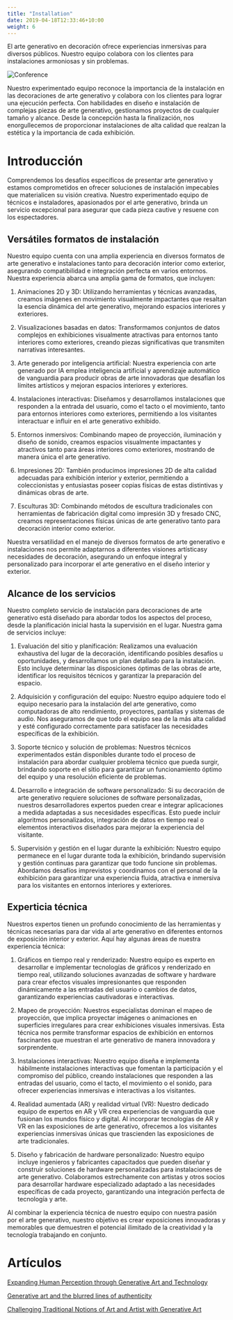 ```yaml
---
title: "Installation"
date: 2019-04-18T12:33:46+10:00
weight: 6
---
```


El arte generativo en decoración ofrece experiencias inmersivas para diversos públicos. Nuestro equipo colabora con los clientes para instalaciones armoniosas y sin problemas.

![Conference](/images/illustrations/conference.png)

Nuestro experimentado equipo reconoce la importancia de la instalación en las decoraciones de arte generativo y colabora con los clientes para lograr una ejecución perfecta. Con habilidades en diseño e instalación de complejas piezas de arte generativo, gestionamos proyectos de cualquier tamaño y alcance. Desde la concepción hasta la finalización, nos enorgullecemos de proporcionar instalaciones de alta calidad que realzan la estética y la importancia de cada exhibición.

# Introducción

Comprendemos los desafíos específicos de presentar arte generativo y estamos comprometidos en ofrecer soluciones de instalación impecables que materialicen su visión creativa. Nuestro experimentado equipo de técnicos e instaladores, apasionados por el arte generativo, brinda un servicio excepcional para asegurar que cada pieza cautive y resuene con los espectadores.

## Versátiles formatos de instalación

Nuestro equipo cuenta con una amplia experiencia en diversos formatos de arte generativo e instalaciones tanto para decoración interior como exterior, asegurando compatibilidad e integración perfecta en varios entornos. Nuestra experiencia abarca una amplia gama de formatos, que incluyen:

1. Animaciones 2D y 3D: Utilizando herramientas y técnicas avanzadas, creamos imágenes en movimiento visualmente impactantes que resaltan la esencia dinámica del arte generativo, mejorando espacios interiores y exteriores.

2. Visualizaciones basadas en datos: Transformamos conjuntos de datos complejos en exhibiciones visualmente atractivas para entornos tanto interiores como exteriores, creando piezas significativas que transmiten narrativas interesantes.

3. Arte generado por inteligencia artificial: Nuestra experiencia con arte generado por IA emplea inteligencia artificial y aprendizaje automático de vanguardia para producir obras de arte innovadoras que desafían los límites artísticos y mejoran espacios interiores y exteriores.

4. Instalaciones interactivas: Diseñamos y desarrollamos instalaciones que responden a la entrada del usuario, como el tacto o el movimiento, tanto para entornos interiores como exteriores, permitiendo a los visitantes interactuar e influir en el arte generativo exhibido.

5. Entornos inmersivos: Combinando mapeo de proyección, iluminación y diseño de sonido, creamos espacios visualmente impactantes y atractivos tanto para áreas interiores como exteriores, mostrando de manera única el arte generativo.

6. Impresiones 2D: También producimos impresiones 2D de alta calidad adecuadas para exhibición interior y exterior, permitiendo a coleccionistas y entusiastas poseer copias físicas de estas distintivas y dinámicas obras de arte.

7. Esculturas 3D: Combinando métodos de escultura tradicionales con herramientas de fabricación digital como impresión 3D y fresado CNC, creamos representaciones físicas únicas de arte generativo tanto para decoración interior como exterior.

Nuestra versatilidad en el manejo de diversos formatos de arte generativo e instalaciones nos permite adaptarnos a diferentes visiones artísticasy necesidades de decoración, asegurando un enfoque integral y personalizado para incorporar el arte generativo en el diseño interior y exterior.

## Alcance de los servicios

Nuestro completo servicio de instalación para decoraciones de arte generativo está diseñado para abordar todos los aspectos del proceso, desde la planificación inicial hasta la supervisión en el lugar. Nuestra gama de servicios incluye:

1. Evaluación del sitio y planificación: Realizamos una evaluación exhaustiva del lugar de la decoración, identificando posibles desafíos u oportunidades, y desarrollamos un plan detallado para la instalación. Esto incluye determinar las disposiciones óptimas de las obras de arte, identificar los requisitos técnicos y garantizar la preparación del espacio.

2. Adquisición y configuración del equipo: Nuestro equipo adquiere todo el equipo necesario para la instalación del arte generativo, como computadoras de alto rendimiento, proyectores, pantallas y sistemas de audio. Nos aseguramos de que todo el equipo sea de la más alta calidad y esté configurado correctamente para satisfacer las necesidades específicas de la exhibición.

3. Soporte técnico y solución de problemas: Nuestros técnicos experimentados están disponibles durante todo el proceso de instalación para abordar cualquier problema técnico que pueda surgir, brindando soporte en el sitio para garantizar un funcionamiento óptimo del equipo y una resolución eficiente de problemas.

4. Desarrollo e integración de software personalizado: Si su decoración de arte generativo requiere soluciones de software personalizadas, nuestros desarrolladores expertos pueden crear e integrar aplicaciones a medida adaptadas a sus necesidades específicas. Esto puede incluir algoritmos personalizados, integración de datos en tiempo real o elementos interactivos diseñados para mejorar la experiencia del visitante.

5. Supervisión y gestión en el lugar durante la exhibición: Nuestro equipo permanece en el lugar durante toda la exhibición, brindando supervisión y gestión continuas para garantizar que todo funcione sin problemas. Abordamos desafíos imprevistos y coordinamos con el personal de la exhibición para garantizar una experiencia fluida, atractiva e inmersiva para los visitantes en entornos interiores y exteriores.

## Experticia técnica

Nuestros expertos tienen un profundo conocimiento de las herramientas y técnicas necesarias para dar vida al arte generativo en diferentes entornos de exposición interior y exterior. Aquí hay algunas áreas de nuestra experiencia técnica:

1. Gráficos en tiempo real y renderizado: Nuestro equipo es experto en desarrollar e implementar tecnologías de gráficos y renderizado en tiempo real, utilizando soluciones avanzadas de software y hardware para crear efectos visuales impresionantes que responden dinámicamente a las entradas del usuario o cambios de datos, garantizando experiencias cautivadoras e interactivas.

2. Mapeo de proyección: Nuestros especialistas dominan el mapeo de proyección, que implica proyectar imágenes o animaciones en superficies irregulares para crear exhibiciones visuales inmersivas. Esta técnica nos permite transformar espacios de exhibición en entornos fascinantes que muestran el arte generativo de manera innovadora y sorprendente.

3. Instalaciones interactivas: Nuestro equipo diseña e implementa hábilmente instalaciones interactivas que fomentan la participación y el compromiso del público, creando instalaciones que responden a las entradas del usuario, como el tacto, el movimiento o el sonido, para ofrecer experiencias inmersivas e interactivas a los visitantes.

4. Realidad aumentada (AR) y realidad virtual (VR): Nuestro dedicado equipo de expertos en AR y VR crea experiencias de vanguardia que fusionan los mundos físico y digital. Al incorporar tecnologías de AR y VR en las exposiciones de arte generativo, ofrecemos a los visitantes experiencias inmersivas únicas que trascienden las exposiciones de arte tradicionales.

5. Diseño y fabricación de hardware personalizado: Nuestro equipo incluye ingenieros y fabricantes capacitados que pueden diseñar y construir soluciones de hardware personalizadas para instalaciones de arte generativo. Colaboramos estrechamente con artistas y otros socios para desarrollar hardware especializado adaptado a las necesidades específicas de cada proyecto, garantizando una integración perfecta de tecnología y arte.

Al combinar la experiencia técnica de nuestro equipo con nuestra pasión por el arte generativo, nuestro objetivo es crear exposiciones innovadoras y memorables que demuestren el potencial ilimitado de la creatividad y la tecnología trabajando en conjunto.

# Artículos

[Expanding Human Perception through Generative Art and Technology](https://medium.com/generatedart/expanding-human-perception-through-generative-art-and-technology-dd0338f9787d)

[Generative art and the blurred lines of authenticity](https://medium.com/generatedart/generative-art-and-the-blurred-lines-of-authenticity-80d5417d8c03)

[Challenging Traditional Notions of Art and Artist with Generative Art](https://medium.com/generatedart/challenging-traditional-notions-of-art-and-artist-with-generative-art-193811e3d406)

